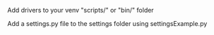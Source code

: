 Add drivers to your venv "scripts/" or "bin/" folder

Add a settings.py file to the settings folder using settingsExample.py
